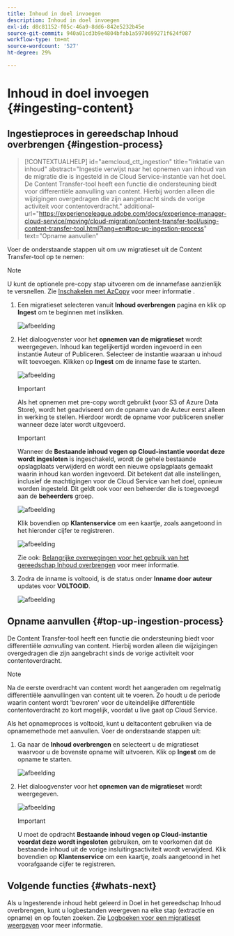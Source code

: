 ```yaml
---
title: Inhoud in doel invoegen
description: Inhoud in doel invoegen
exl-id: d8c81152-f05c-46a9-8dd6-842e5232b45e
source-git-commit: 940a01cd3b9e4804bfab1a5970699271f624f087
workflow-type: tm+mt
source-wordcount: '527'
ht-degree: 29%

---
```


# Inhoud in doel invoegen {#ingesting-content}

## Ingestieproces in gereedschap Inhoud overbrengen {#ingestion-process}

>[!CONTEXTUALHELP]
>id="aemcloud_ctt_ingestion"
>title="Inktatie van inhoud"
>abstract="Ingestie verwijst naar het opnemen van inhoud van de migratie die is ingesteld in de Cloud Service-instantie van het doel. De Content Transfer-tool heeft een functie die ondersteuning biedt voor differentiële aanvulling van content. Hierbij worden alleen die wijzigingen overgedragen die zijn aangebracht sinds de vorige activiteit voor contentoverdracht."
>additional-url="https://experienceleague.adobe.com/docs/experience-manager-cloud-service/moving/cloud-migration/content-transfer-tool/using-content-transfer-tool.html?lang=en#top-up-ingestion-process" text="Opname aanvullen"

Voer de onderstaande stappen uit om uw migratieset uit de Content Transfer-tool op te nemen:
>[!NOTE]
>U kunt de optionele pre-copy stap uitvoeren om de innamefase aanzienlijk te versnellen. Zie [Inschakelen met AzCopy](https://experienceleague.adobe.com/docs/experience-manager-cloud-service/moving/cloud-migration/content-transfer-tool/handling-large-content-repositories.html?lang=en#ingesting-azcopy) voor meer informatie .

1. Een migratieset selecteren vanuit **Inhoud overbrengen** pagina en klik op **Ingest** om te beginnen met inslikken.

   ![afbeelding](/help/journey-migration/content-transfer-tool/assets-ctt/ingestion-01.png)

1. Het dialoogvenster voor het **opnemen van de migratieset** wordt weergegeven. Inhoud kan tegelijkertijd worden ingevoerd in een instantie Auteur of Publiceren. Selecteer de instantie waaraan u inhoud wilt toevoegen. Klikken op **Ingest** om de inname fase te starten.

   ![afbeelding](/help/journey-migration/content-transfer-tool/assets-ctt/ingestion-02.png)

   >[!IMPORTANT]
   >Als het opnemen met pre-copy wordt gebruikt (voor S3 of Azure Data Store), wordt het geadviseerd om de opname van de Auteur eerst alleen in werking te stellen. Hierdoor wordt de opname voor publiceren sneller wanneer deze later wordt uitgevoerd.

   >[!IMPORTANT]
   >Wanneer de **Bestaande inhoud vegen op Cloud-instantie voordat deze wordt ingesloten** is ingeschakeld, wordt de gehele bestaande opslagplaats verwijderd en wordt een nieuwe opslagplaats gemaakt waarin inhoud kan worden ingevoerd. Dit betekent dat alle instellingen, inclusief de machtigingen voor de Cloud Service van het doel, opnieuw worden ingesteld. Dit geldt ook voor een beheerder die is toegevoegd aan de **beheerders** groep.

   ![afbeelding](/help/journey-migration/content-transfer-tool/assets-ctt/ingestion-03.png)

   Klik bovendien op **Klantenservice** om een kaartje, zoals aangetoond in het hieronder cijfer te registreren.

   ![afbeelding](/help/journey-migration/content-transfer-tool/assets-ctt/ingestion-04.png)

   Zie ook: [Belangrijke overwegingen voor het gebruik van het gereedschap Inhoud overbrengen](https://experienceleague.adobe.com/docs/experience-manager-cloud-service/moving/cloud-migration/content-transfer-tool/guidelines-best-practices-content-transfer-tool.html?lang=en#important-considerations) voor meer informatie.

1. Zodra de inname is voltooid, is de status onder **Inname door auteur** updates voor **VOLTOOID**.

   ![afbeelding](/help/journey-migration/content-transfer-tool/assets-ctt/ingestion-05.png)

## Opname aanvullen {#top-up-ingestion-process}

De Content Transfer-tool heeft een functie die ondersteuning biedt voor differentiële *aanvulling* van content. Hierbij worden alleen die wijzigingen overgedragen die zijn aangebracht sinds de vorige activiteit voor contentoverdracht.

>[!NOTE]
>Na de eerste overdracht van content wordt het aangeraden om regelmatig differentiële aanvullingen van content uit te voeren. Zo houdt u de periode waarin content wordt &#39;bevroren&#39; voor de uiteindelijke differentiële contentoverdracht zo kort mogelijk, voordat u live gaat op Cloud Service.

Als het opnameproces is voltooid, kunt u deltacontent gebruiken via de opnamemethode met aanvullen. Voer de onderstaande stappen uit:

1. Ga naar de **Inhoud overbrengen** en selecteert u de migratieset waarvoor u de bovenste opname wilt uitvoeren. Klik op **Ingest** om de opname te starten.

   ![afbeelding](/help/journey-migration/content-transfer-tool/assets-ctt/topup-ingest1.png)


1. Het dialoogvenster voor het **opnemen van de migratieset** wordt weergegeven.

   ![afbeelding](/help/journey-migration/content-transfer-tool/assets-ctt/topup-ingest2.png)

   >[!IMPORTANT]
   >U moet de opdracht **Bestaande inhoud vegen op Cloud-instantie voordat deze wordt ingesloten** gebruiken, om te voorkomen dat de bestaande inhoud uit de vorige insluitingsactiviteit wordt verwijderd. Klik bovendien op **Klantenservice** om een kaartje, zoals aangetoond in het voorafgaande cijfer te registreren.

## Volgende functies {#whats-next}

Als u Ingesterende inhoud hebt geleerd in Doel in het gereedschap Inhoud overbrengen, kunt u logbestanden weergeven na elke stap (extractie en opname) en op fouten zoeken. Zie [Logboeken voor een migratieset weergeven](https://experienceleague.adobe.com/docs/experience-manager-cloud-service/moving/cloud-migration/content-transfer-tool/viewing-logs.html?lang=en) voor meer informatie.
